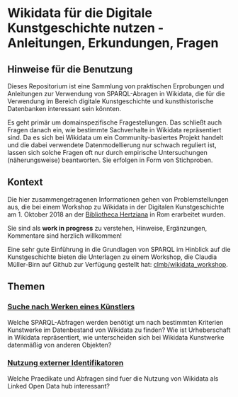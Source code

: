 # Wikidata für die Digitale Kunstgeschichte nutzen - Anleitungen, Erkundungen, Fragen

## Hinweise für die Benutzung

Dieses Repositorium ist eine Sammlung von praktischen Erprobungen und Anleitungen zur Verwendung von SPARQL-Abragen in Wikidata, die für die Verwendung im Bereich digitale Kunstgeschichte und kunsthistorische Datenbanken interessant sein könnten.

Es geht primär um domainspezifische Fragestellungen. Das schließt auch Fragen danach ein, wie bestimmte Sachverhalte in Wikidata repräsentiert sind. Da es sich bei Wikidata um ein Community-basiertes Projekt handelt und die dabei verwendete Datenmodellierung nur schwach reguliert ist, lassen sich solche Fragen oft nur durch empirische Untersuchungen (näherungsweise) beantworten. Sie erfolgen in Form von Stichproben.

## Kontext

Die hier zusammengetragenen Informationen gehen von Problemstellungen aus, die bei einem Workshop zu Wikidata in der Digitalen Kunstgeschichte am 1. Oktober 2018 an der [Bibliotheca Hertziana](http://www.biblhertz.it/) in Rom erarbeitet wurden.

Sie sind als **work in progress** zu verstehen, Hinweise, Ergänzungen, Kommentare sind herzlich willkommen!

Eine sehr gute Einführung in die Grundlagen von SPARQL im Hinblick auf die Kunstgeschichte bieten die Unterlagen zu einem Workshop, die Claudia Müller-Birn auf Github zur Verfügung gestellt hat: [clmb/wikidata_workshop](https://github.com/clmb/wikidata_workshop).

## Themen

### [Suche nach Werken eines Künstlers](Queries_Suche_nach_Werken/README.md)

Welche SPARQL-Abfragen werden benötigt um nach bestimmten Kriterien Kunstwerke im Datenbestand von Wikidata zu finden? Wie ist Urheberschaft in Wikidata repräsentiert, wie unterscheiden sich bei Wikidata Kunstwerke datenmäßig von anderen Objekten?


### [Nutzung externer Identifikatoren](Queries_externe_Identifier/README.md)

Welche Praedikate und Abfragen sind fuer die Nutzung von Wikidata als Linked Open Data hub interessant? 
